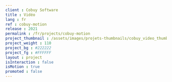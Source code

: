 ```yaml
---
client : Cobuy Software
title : Vidéo
lang : fr
ref : cobuy-motion
release : 2021
permalink : /fr/projects/cobuy-motion
project_thumbnail : /assets/images/projets-thumbnails/cobuy_video_thumb.png
project_weight : 110
project_bg : #222222
project_fg : #FFFFFF
layout : project
isInteraction : false
isMotion : true
promoted : false
---
```

